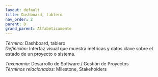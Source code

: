 ```yaml
---
layout: default
title: Dashboard, tablero
nav_order: 2
parent: D
grand_parent: Alfabéticamente
---
```


*Término:* Dashboard, tablero  
*Definición:* Interfaz visual que muestra métricas y datos clave sobre el estado de un proyecto o sistema.

*Taxonomía:* Desarrollo de Software / Gestión de Proyectos  
*Términos relacionados:* Milestone, Stakeholders

